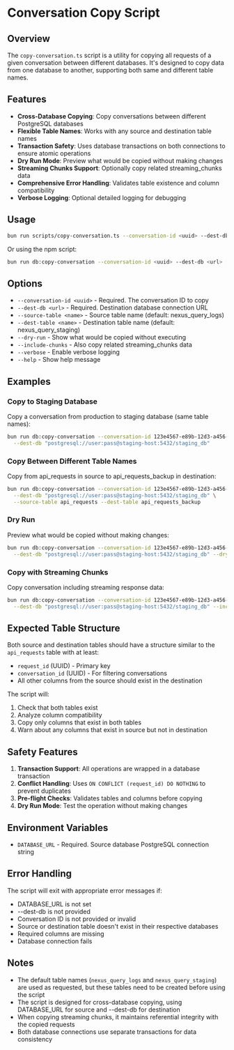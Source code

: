 # Conversation Copy Script

## Overview

The `copy-conversation.ts` script is a utility for copying all requests of a given conversation between different databases. It's designed to copy data from one database to another, supporting both same and different table names.

## Features

- **Cross-Database Copying**: Copy conversations between different PostgreSQL databases
- **Flexible Table Names**: Works with any source and destination table names
- **Transaction Safety**: Uses database transactions on both connections to ensure atomic operations
- **Dry Run Mode**: Preview what would be copied without making changes
- **Streaming Chunks Support**: Optionally copy related streaming_chunks data
- **Comprehensive Error Handling**: Validates table existence and column compatibility
- **Verbose Logging**: Optional detailed logging for debugging

## Usage

```bash
bun run scripts/copy-conversation.ts --conversation-id <uuid> --dest-db <url> [options]
```

Or using the npm script:

```bash
bun run db:copy-conversation --conversation-id <uuid> --dest-db <url> [options]
```

## Options

- `--conversation-id <uuid>` - Required. The conversation ID to copy
- `--dest-db <url>` - Required. Destination database connection URL
- `--source-table <name>` - Source table name (default: nexus_query_logs)
- `--dest-table <name>` - Destination table name (default: nexus_query_staging)
- `--dry-run` - Show what would be copied without executing
- `--include-chunks` - Also copy related streaming_chunks data
- `--verbose` - Enable verbose logging
- `--help` - Show help message

## Examples

### Copy to Staging Database

Copy a conversation from production to staging database (same table names):

```bash
bun run db:copy-conversation --conversation-id 123e4567-e89b-12d3-a456-426614174000 \
  --dest-db "postgresql://user:pass@staging-host:5432/staging_db"
```

### Copy Between Different Table Names

Copy from api_requests in source to api_requests_backup in destination:

```bash
bun run db:copy-conversation --conversation-id 123e4567-e89b-12d3-a456-426614174000 \
  --dest-db "postgresql://user:pass@staging-host:5432/staging_db" \
  --source-table api_requests --dest-table api_requests_backup
```

### Dry Run

Preview what would be copied without making changes:

```bash
bun run db:copy-conversation --conversation-id 123e4567-e89b-12d3-a456-426614174000 \
  --dest-db "postgresql://user:pass@staging-host:5432/staging_db" --dry-run
```

### Copy with Streaming Chunks

Copy conversation including streaming response data:

```bash
bun run db:copy-conversation --conversation-id 123e4567-e89b-12d3-a456-426614174000 \
  --dest-db "postgresql://user:pass@staging-host:5432/staging_db" --include-chunks
```

## Expected Table Structure

Both source and destination tables should have a structure similar to the `api_requests` table with at least:

- `request_id` (UUID) - Primary key
- `conversation_id` (UUID) - For filtering conversations
- All other columns from the source should exist in the destination

The script will:

1. Check that both tables exist
2. Analyze column compatibility
3. Copy only columns that exist in both tables
4. Warn about any columns that exist in source but not in destination

## Safety Features

1. **Transaction Support**: All operations are wrapped in a database transaction
2. **Conflict Handling**: Uses `ON CONFLICT (request_id) DO NOTHING` to prevent duplicates
3. **Pre-flight Checks**: Validates tables and columns before copying
4. **Dry Run Mode**: Test the operation without making changes

## Environment Variables

- `DATABASE_URL` - Required. Source database PostgreSQL connection string

## Error Handling

The script will exit with appropriate error messages if:

- DATABASE_URL is not set
- --dest-db is not provided
- Conversation ID is not provided or invalid
- Source or destination table doesn't exist in their respective databases
- Required columns are missing
- Database connection fails

## Notes

- The default table names (`nexus_query_logs` and `nexus_query_staging`) are used as requested, but these tables need to be created before using the script
- The script is designed for cross-database copying, using DATABASE_URL for source and --dest-db for destination
- When copying streaming chunks, it maintains referential integrity with the copied requests
- Both database connections use separate transactions for data consistency
